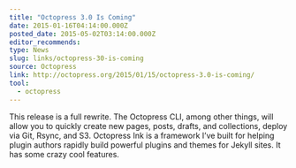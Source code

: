 ```yaml
---
title: "Octopress 3.0 Is Coming"
date: 2015-01-16T04:14:00.000Z
posted_date: 2015-05-02T03:14:00.000Z
editor_recommends:
type: News
slug: links/octopress-30-is-coming
source: Octopress
link: http://octopress.org/2015/01/15/octopress-3.0-is-coming/
tool:
  - octopress
---
```

This release is a full rewrite. The Octopress CLI, among other things, will allow you to quickly create new pages, posts, drafts, and collections, deploy via Git, Rsync, and S3. Octopress Ink is a framework I’ve built for helping plugin authors rapidly build powerful plugins and themes for Jekyll sites. It has some crazy cool features.



